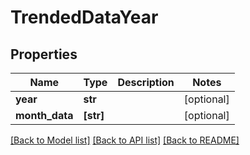 # TrendedDataYear


## Properties
Name | Type | Description | Notes
------------ | ------------- | ------------- | -------------
**year** | **str** |  | [optional] 
**month_data** | **[str]** |  | [optional] 

[[Back to Model list]](../README.md#documentation-for-models) [[Back to API list]](../README.md#documentation-for-api-endpoints) [[Back to README]](../README.md)


